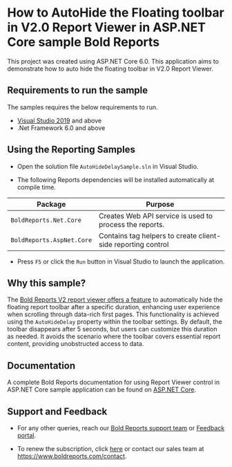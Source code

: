 # How to AutoHide the Floating toolbar in V2.0 Report Viewer in ASP.NET Core sample Bold Reports

This project was created using ASP.NET Core 6.0. This application aims to demonstrate how to auto hide the floating toolbar in V2.0 Report Viewer.

## Requirements to run the sample

The samples requires the below requirements to run.

* [Visual Studio 2019](https://visualstudio.microsoft.com/downloads/) and above
* .Net Framework 6.0 and above

## Using the Reporting Samples

* Open the solution file `AutoHideDelaySample.sln` in Visual Studio.

* The following Reports dependencies will be installed automatically at compile time.

Package | Purpose
--- | ---
`BoldReports.Net.Core` | Creates Web API service is used to process the reports.
`BoldReports.AspNet.Core` | Contains tag helpers to create client-side reporting control

* Press `F5` or click the `Run` button in Visual Studio to launch the application.

## Why this sample?

The [Bold Reports V2 report viewer offers a feature](https://help.boldreports.com/embedded-reporting/aspnet-core-reporting/report-viewer/how-to/migrate-report-viewer-v2/) to automatically hide the floating report toolbar after a specific duration, enhancing user experience when scrolling through data-rich first pages. This functionality is achieved using the `AutoHideDelay` property within the toolbar settings. By default, the toolbar disappears after 5 seconds, but users can customize this duration as needed. It avoids the scenario where the toolbar covers essential report content, providing unobstructed access to data.

## Documentation

A complete Bold Reports documentation for using Report Viewer control in ASP.NET Core sample application can be found on [ASP.NET Core](https://help.boldreports.com/embedded-reporting/aspnet-core-reporting/report-viewer/display-ssrs-rdl-report-in-asp-net-core-application/).

## Support and Feedback

* For any other queries, reach our [Bold Reports support team](mailto:support@boldreports.com) or [Feedback portal](https://www.boldreports.com/feedback/).

* To renew the subscription, click [here](https://www.boldreports.com/pricing/on-premise) or contact our sales team at <https://www.boldreports.com/contact>.
